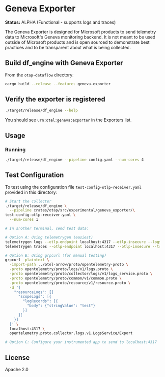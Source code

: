 # Geneva Exporter

**Status:** ALPHA (Functional - supports logs and traces)

The Geneva Exporter is designed for Microsoft products to send telemetry data
to Microsoft's Geneva monitoring backend. It is not meant to be used outside
of Microsoft products and is open sourced to demonstrate best practices and to
be transparent about what is being collected.

## Build df_engine with Geneva Exporter

From the `otap-dataflow` directory:

```bash
cargo build --release --features geneva-exporter
```

## Verify the exporter is registered

```bash
./target/release/df_engine --help
```

You should see `urn:otel:geneva:exporter` in the Exporters list.

## Usage

### Running

```bash
./target/release/df_engine --pipeline config.yaml --num-cores 4
```

## Test Configuration

To test using the configuration file `test-config-otlp-receiver.yaml` provided
in this directory:

```bash
# Start the collector
./target/release/df_engine \
  --pipeline crates/otap/src/experimental/geneva_exporter/\
test-config-otlp-receiver.yaml \
  --num-cores 1

# In another terminal, send test data:

# Option A: Using telemetrygen (easiest)
telemetrygen logs --otlp-endpoint localhost:4317 --otlp-insecure --logs 10
telemetrygen traces --otlp-endpoint localhost:4317 --otlp-insecure --traces 10

# Option B: Using grpcurl (for manual testing)
grpcurl -plaintext \
  -import-path ../otel-arrow/proto/opentelemetry-proto \
  -proto opentelemetry/proto/logs/v1/logs.proto \
  -proto opentelemetry/proto/collector/logs/v1/logs_service.proto \
  -proto opentelemetry/proto/common/v1/common.proto \
  -proto opentelemetry/proto/resource/v1/resource.proto \
  -d '{
    "resourceLogs": [{
      "scopeLogs": [{
        "logRecords": [{
          "body": {"stringValue": "test"}
        }]
      }]
    }]
  }' \
  localhost:4317 \
  opentelemetry.proto.collector.logs.v1.LogsService/Export

# Option C: Configure your instrumented app to send to localhost:4317
```

## License

Apache 2.0
